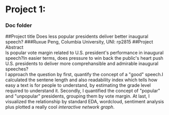 # Project 1:
### Doc folder
##Project title Does less popular presidents deliver better inaugural speech?
###Ruxue Peng, Columbia University, UNI: rp2815
##Project Abstract   
  Is popular vote margin related to U.S. president's performance in inaugural speech?In easier terms, does pressure to win back the public's heart push U.S. presidents to deliver more comprehansible and admirable inaugural speeches?  
  I approach the question by first, quantify the concept of a "good" speech.I calculated the sentene length and also readability index which tells how easy a text is for people to understand, by estimating the grade level required to understand it. Secondly, I quantified the concept of "popular" and "unpopular" presidents, grouping them by vote margin. At last, I visualized the relationship by standard EDA, wordcloud, sentiment analysis plus plotted a really cool *interactive network graph*.
